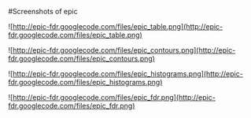 #Screenshots of epic

![http://epic-fdr.googlecode.com/files/epic_table.png](http://epic-fdr.googlecode.com/files/epic_table.png)

![http://epic-fdr.googlecode.com/files/epic_contours.png](http://epic-fdr.googlecode.com/files/epic_contours.png)

![http://epic-fdr.googlecode.com/files/epic_histograms.png](http://epic-fdr.googlecode.com/files/epic_histograms.png)

![http://epic-fdr.googlecode.com/files/epic_fdr.png](http://epic-fdr.googlecode.com/files/epic_fdr.png)